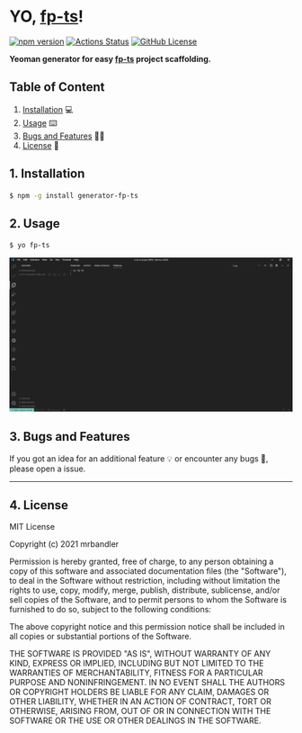 # YO, [fp-ts](https://github.com/gcanti/fp-ts)!

[![npm version](https://badge.fury.io/js/generator-fp-ts.svg)](https://badge.fury.io/js/generator-fp-ts) [![Actions Status](https://github.com/mrbandler/generator-fp-ts/workflows/build/badge.svg)](https://github.com/mrbandler/generator-fp-ts/actions) [![GitHub License](https://img.shields.io/github/license/mrbandler/generator-fp-ts)](https://github.com/mrbandler/generator-fp-ts/blob/master/LICENSE)

**Yeoman generator for easy [fp-ts](https://github.com/gcanti/fp-ts) project scaffolding.**

## Table of Content

1. [Installation](#1-installation) 💻
2. [Usage](#2-usage) ⌨️
3. [Bugs and Features](#4-bugs-and-features) 🐞💡
4. [License](#5-license) 📃

## 1. Installation

```bash
$ npm -g install generator-fp-ts
```

## 2. Usage

```bash
$ yo fp-ts
```

![generator-fp-ts](https://github.com/mrbandler/generator-fp-ts/raw/master/generator-fp-ts.gif)

## 3. Bugs and Features

If you got an idea for an additional feature 💡 or encounter any bugs 🐞, please open a issue.

---

## 4. License

MIT License

Copyright (c) 2021 mrbandler

Permission is hereby granted, free of charge, to any person obtaining a copy
of this software and associated documentation files (the "Software"), to deal
in the Software without restriction, including without limitation the rights
to use, copy, modify, merge, publish, distribute, sublicense, and/or sell
copies of the Software, and to permit persons to whom the Software is
furnished to do so, subject to the following conditions:

The above copyright notice and this permission notice shall be included in all
copies or substantial portions of the Software.

THE SOFTWARE IS PROVIDED "AS IS", WITHOUT WARRANTY OF ANY KIND, EXPRESS OR
IMPLIED, INCLUDING BUT NOT LIMITED TO THE WARRANTIES OF MERCHANTABILITY,
FITNESS FOR A PARTICULAR PURPOSE AND NONINFRINGEMENT. IN NO EVENT SHALL THE
AUTHORS OR COPYRIGHT HOLDERS BE LIABLE FOR ANY CLAIM, DAMAGES OR OTHER
LIABILITY, WHETHER IN AN ACTION OF CONTRACT, TORT OR OTHERWISE, ARISING FROM,
OUT OF OR IN CONNECTION WITH THE SOFTWARE OR THE USE OR OTHER DEALINGS IN THE
SOFTWARE.

